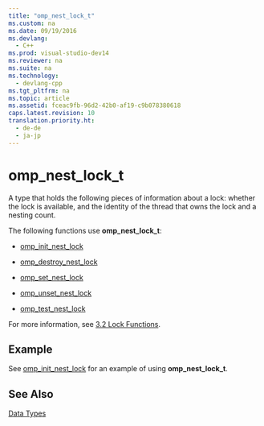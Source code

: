 ```yaml
---
title: "omp_nest_lock_t"
ms.custom: na
ms.date: 09/19/2016
ms.devlang: 
  - C++
ms.prod: visual-studio-dev14
ms.reviewer: na
ms.suite: na
ms.technology: 
  - devlang-cpp
ms.tgt_pltfrm: na
ms.topic: article
ms.assetid: fceac9fb-96d2-42b0-af19-c9b078380618
caps.latest.revision: 10
translation.priority.ht: 
  - de-de
  - ja-jp
---
```

# omp_nest_lock_t
A type that holds the following pieces of information about a lock: whether the lock is available, and the identity of the thread that owns the lock and a nesting count.  
  
 The following functions use **omp_nest_lock_t**:  
  
-   [omp_init_nest_lock](../vs140/omp_init_nest_lock.md)  
  
-   [omp_destroy_nest_lock](../vs140/omp_destroy_nest_lock.md)  
  
-   [omp_set_nest_lock](../vs140/omp_set_nest_lock.md)  
  
-   [omp_unset_nest_lock](../vs140/omp_unset_nest_lock.md)  
  
-   [omp_test_nest_lock](../vs140/omp_test_nest_lock.md)  
  
 For more information, see [3.2 Lock Functions](../vs140/3.2-Lock-Functions.md).  
  
## Example  
 See [omp_init_nest_lock](../vs140/omp_init_nest_lock.md) for an example of using **omp_nest_lock_t**.  
  
## See Also  
 [Data Types](../vs140/OpenMP-Data-Types.md)